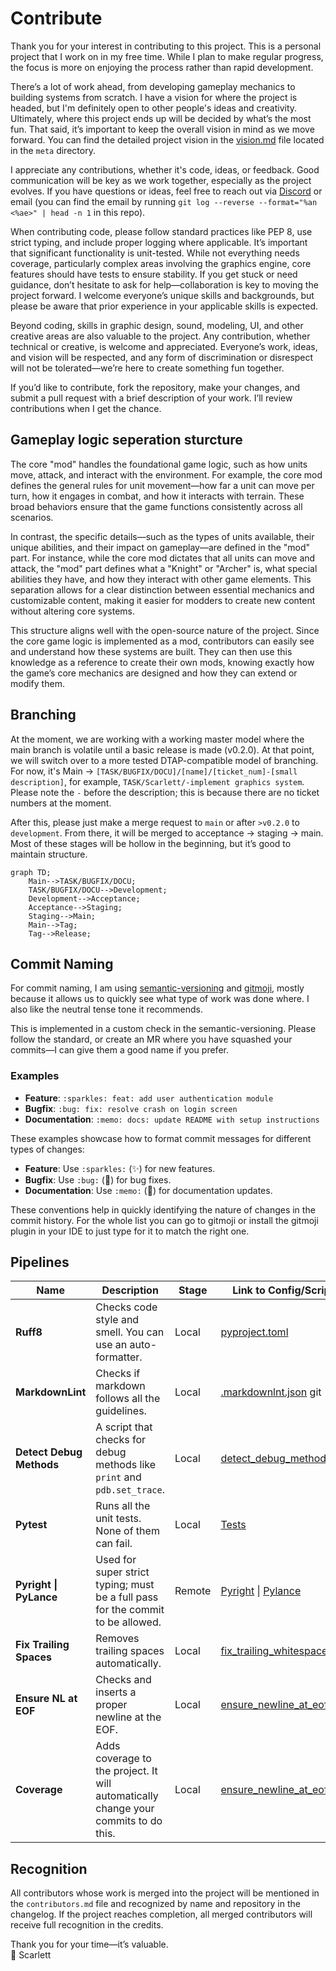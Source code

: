 # Contribute

Thank you for your interest in contributing to this project. This is a personal project that I work on in my free time. While I plan to make regular progress, the focus is more on enjoying the process rather than rapid development.

There’s a lot of work ahead, from developing gameplay mechanics to building systems from scratch. I have a vision for where the project is headed, but I'm definitely open to other people's ideas and creativity. Ultimately, where this project ends up will be decided by what’s the most fun. That said, it’s important to keep the overall vision in mind as we move forward. You can find the detailed project vision in the [vision.md](meta/vision.md) file located in the `meta` directory.

I appreciate any contributions, whether it's code, ideas, or feedback. Good communication will be key as we work together, especially as the project evolves. If you have questions or ideas, feel free to reach out via [Discord](https://discord.gg/dzFgPC4U) or email (you can find the email by running `git log --reverse --format="%an <%ae>" | head -n 1` in this repo).

When contributing code, please follow standard practices like PEP 8, use strict typing, and include proper logging where applicable. It’s important that significant functionality is unit-tested. While not everything needs coverage, particularly complex areas involving the graphics engine, core features should have tests to ensure stability. If you get stuck or need guidance, don’t hesitate to ask for help—collaboration is key to moving the project forward. I welcome everyone’s unique skills and backgrounds, but please be aware that prior experience in your applicable skills is expected.

Beyond coding, skills in graphic design, sound, modeling, UI, and other creative areas are also valuable to the project. Any contribution, whether technical or creative, is welcome and appreciated. Everyone’s work, ideas, and vision will be respected, and any form of discrimination or disrespect will not be tolerated—we’re here to create something fun together.

If you’d like to contribute, fork the repository, make your changes, and submit a pull request with a brief description of your work. I’ll review contributions when I get the chance.

## Gameplay logic seperation sturcture

The core "mod" handles the foundational game logic, such as how units move, attack, and interact with the environment. For example, the core mod defines the general rules for unit movement—how far a unit can move per turn, how it engages in combat, and how it interacts with terrain. These broad behaviors ensure that the game functions consistently across all scenarios.

In contrast, the specific details—such as the types of units available, their unique abilities, and their impact on gameplay—are defined in the "mod" part. For instance, while the core mod dictates that all units can move and attack, the "mod" part defines what a "Knight" or "Archer" is, what special abilities they have, and how they interact with other game elements. This separation allows for a clear distinction between essential mechanics and customizable content, making it easier for modders to create new content without altering core systems.

This structure aligns well with the open-source nature of the project. Since the core game logic is implemented as a mod, contributors can easily see and understand how these systems are built. They can then use this knowledge as a reference to create their own mods, knowing exactly how the game’s core mechanics are designed and how they can extend or modify them.

## Branching

At the moment, we are working with a working master model where the main branch is volatile until a basic release is made (v0.2.0). At that point, we will switch over to a more tested DTAP-compatible model of branching. For now, it's Main -> `[TASK/BUGFIX/DOCU]/[name]/[ticket_num]-[small description]`, for example, `TASK/Scarlett/-implement graphics system`. Please note the `-` before the description; this is because there are no ticket numbers at the moment.

After this, please just make a merge request to `main` or after `>v0.2.0` to `development`. From there, it will be merged to acceptance -> staging -> main. Most of these stages will be hollow in the beginning, but it’s good to maintain structure.

```mermaid
graph TD;
    Main-->TASK/BUGFIX/DOCU;
    TASK/BUGFIX/DOCU-->Development;
    Development-->Acceptance;
    Acceptance-->Staging;
    Staging-->Main;
    Main-->Tag;
    Tag-->Release;
```

## Commit Naming

For commit naming, I am using [semantic-versioning](https://python-semantic-release.readthedocs.io/en/latest/index.html) and [gitmoji](https://github.com/carloscuesta/gitmoji), mostly because it allows us to quickly see what type of work was done where. I also like the neutral tense tone it recommends.

This is implemented in a custom check in the semantic-versioning. Please follow the standard, or create an MR where you have squashed your commits—I can give them a good name if you prefer.

### Examples

- **Feature**: `:sparkles: feat: add user authentication module`
- **Bugfix**: `:bug: fix: resolve crash on login screen`
- **Documentation**: `:memo: docs: update README with setup instructions`

These examples showcase how to format commit messages for different types of changes:

- **Feature**: Use `:sparkles:` (✨) for new features.
- **Bugfix**: Use `:bug:` (🐛) for bug fixes.
- **Documentation**: Use `:memo:` (📝) for documentation updates.

These conventions help in quickly identifying the nature of changes in the commit history.
For the whole list you can go to gitmoji or install the gitmoji plugin in your IDE to just type for it to match the right one.

## Pipelines

| Name                     | Description                                                                         | Stage  | Link to Config/Script                                                                                                                      |
| ------------------------ | ----------------------------------------------------------------------------------- | ------ | ------------------------------------------------------------------------------------------------------------------------------------------ |
| **Ruff8**                | Checks code style and smell. You can use an auto-formatter.                         | Local  | [pyproject.toml](config/pyproject.toml)                                                                                                    |
| **MarkdownLint**         | Checks if markdown follows all the guidelines.                                      | Local  | [.markdownlnt.json](.markdownlnt.json)                                                                      git                            |
| **Detect Debug Methods** | A script that checks for debug methods like `print` and `pdb.set_trace`.            | Local  | [detect_debug_methods.py](hooks/detect_debug_methods.py)                                                                                   |
| **Pytest**               | Runs all the unit tests. None of them can fail.                                     | Local  | [Tests](tests/)                                                                                                                            |
| **Pyright \| PyLance**   | Used for super strict typing; must be a full pass for the commit to be allowed.     | Remote | [Pyright](https://github.com/microsoft/pyright) \| [Pylance](https://marketplace.visualstudio.com/items?itemName=ms-python.vscode-pylance) |
| **Fix Trailing Spaces**  | Removes trailing spaces automatically.                                              | Local  | [fix_trailing_whitespace.sh](hooks/pre-commit.sh:fix_trailing_whitespace)                                                                  |
| **Ensure NL at EOF**     | Checks and inserts a proper newline at the EOF.                                     | Local  | [ensure_newline_at_eof.sh](hooks/pre-commit.sh:ensure_newline_at_eof)                                                                      |
| **Coverage**             | Adds coverage to the project. It will automatically change your commits to do this. | Local  | [ensure_newline_at_eof.sh](hooks/pre-commit.sh:ensure_newline_at_eof)                                                                      |

## Recognition

All contributors whose work is merged into the project will be mentioned in the `contributors.md` file and recognized by name and repository in the changelog. If the project reaches completion, all merged contributors will receive full recognition in the credits.

Thank you for your time—it’s valuable.  
💜 Scarlett
